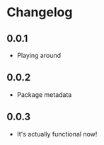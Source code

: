 # Changelog

## 0.0.1
* Playing around

## 0.0.2
* Package metadata

## 0.0.3
* It's actually functional now!